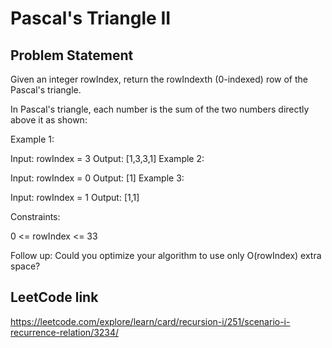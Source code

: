 # Pascal's Triangle II

## Problem Statement

Given an integer rowIndex, return the rowIndexth (0-indexed) row of the Pascal's triangle.

In Pascal's triangle, each number is the sum of the two numbers directly above it as shown:




Example 1:

Input: rowIndex = 3
Output: [1,3,3,1]
Example 2:

Input: rowIndex = 0
Output: [1]
Example 3:

Input: rowIndex = 1
Output: [1,1]


Constraints:

0 <= rowIndex <= 33


Follow up: Could you optimize your algorithm to use only O(rowIndex) extra space?

## LeetCode link
https://leetcode.com/explore/learn/card/recursion-i/251/scenario-i-recurrence-relation/3234/